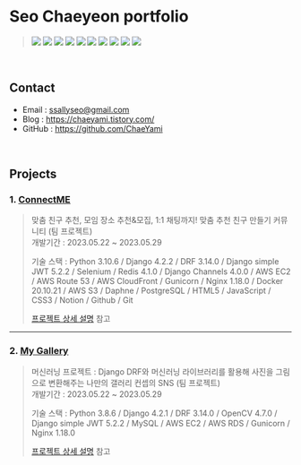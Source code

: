# Seo Chaeyeon portfolio
><img src="https://img.shields.io/badge/java-007396?style=for-the-badge&logo=java&logoColor=white"> <img src="https://img.shields.io/badge/python-3776AB?style=for-the-badge&logo=python&logoColor=white"> <img src="https://img.shields.io/badge/html5-E34F26?style=for-the-badge&logo=html5&logoColor=white"> <img src="https://img.shields.io/badge/css-1572B6?style=for-the-badge&logo=css3&logoColor=white"> <img src="https://img.shields.io/badge/javascript-F7DF1E?style=for-the-badge&logo=javascript&logoColor=black"> <img src="https://img.shields.io/badge/node.js-339933?style=for-the-badge&logo=Node.js&logoColor=white"> <img src="https://img.shields.io/badge/react-61DAFB?style=for-the-badge&logo=react&logoColor=black"> <img src="https://img.shields.io/badge/django-092E20?style=for-the-badge&logo=django&logoColor=white"> <img src="https://img.shields.io/badge/github-181717?style=for-the-badge&logo=github&logoColor=white"> <img src="https://img.shields.io/badge/git-F05032?style=for-the-badge&logo=git&logoColor=white">

</br>

## Contact
- Email : ssallyseo@gmail.com
- Blog : https://chaeyami.tistory.com/
- GitHub : https://github.com/ChaeYami

</br>

## Projects
### 1. [ConnectME](https://github.com/ChaeYami/ConnectMe_BE)
> 맞춤 친구 추천, 모임 장소 추천&모집, 1:1 채팅까지! 맞춤 추천 친구 만들기 커뮤니티 (팀 프로젝트)  
개발기간 : 2023.05.22 ~ 2023.05.29
>   
> 기술 스택
: Python 3.10.6 / Django 4.2.2 / DRF 3.14.0 / Django simple JWT 5.2.2 / Selenium / Redis 4.1.0 / Django Channels 4.0.0 / AWS EC2 / AWS Route 53 / AWS CloudFront / Gunicorn / Nginx 1.18.0 / Docker 20.10.21 / AWS S3 / Daphne / PostgreSQL / HTML5 / JavaScript / CSS3 / Notion / Github / Git 
>
> [프로젝트 상세 설명](https://github.com/ChaeYami/portfoilo/blob/main/ConnectME.md) 참고

---

### 2. [My Gallery](https://github.com/ChaeYami/My_Gallery)
> 머신러닝 프로젝트 : Django DRF와 머신러닝 라이브러리를 활용해 사진을 그림으로 변환해주는 나만의 갤러리 컨셉의 SNS (팀 프로젝트)  
개발기간 : 2023.05.22 ~ 2023.05.29
>   
> 기술 스택
: Python 3.8.6 / Django 4.2.1 / DRF 3.14.0 / OpenCV 4.7.0 / Django simple JWT 5.2.2 / MySQL / AWS EC2 / AWS RDS / Gunicorn / Nginx 1.18.0
>
> [프로젝트 상세 설명](https://github.com/ChaeYami/portfoilo/blob/main/My%20Gallery.md) 참고
